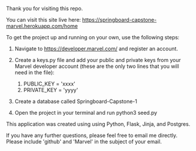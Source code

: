 Thank you for visiting this repo.

You can visit this site live here: https://springboard-capstone-marvel.herokuapp.com/home

To get the project up and running on your own, use the following steps:

1. Navigate to https://developer.marvel.com/ and register an account.

2. Create a keys.py file and add your public and private keys from your Marvel developer account (these are the only two lines that you will need in the file):
    1. PUBLIC_KEY = 'xxxx'
    2. PRIVATE_KEY = 'yyyy'

3. Create a database called Springboard-Capstone-1

4. Open the project in your terminal and run python3 seed.py


This application was created using using Python, Flask, Jinja, and Postgres.

If you have any further questions, please feel free to email me directly. Please include 'github' and 'Marvel' in the subject of your email.
